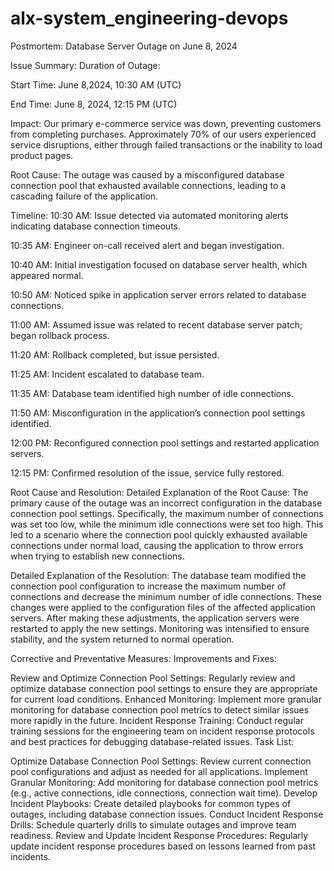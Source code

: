 # alx-system_engineering-devops
Postmortem: Database Server Outage on June 8, 2024

Issue Summary:
Duration of Outage:

Start Time: June 8,2024, 10:30 AM (UTC)

End Time: June 8, 2024, 12:15 PM (UTC)

Impact:
Our primary e-commerce service was down, preventing customers from completing purchases. Approximately 70% of our users experienced service disruptions, either through failed transactions or the inability to load product pages.

Root Cause:
The outage was caused by a misconfigured database connection pool that exhausted available connections, leading to a cascading failure of the application.

Timeline:
10:30 AM: Issue detected via automated monitoring alerts indicating database connection timeouts.

10:35 AM: Engineer on-call received alert and began investigation.

10:40 AM: Initial investigation focused on database server health, which appeared normal.

10:50 AM: Noticed spike in application server errors related to database connections.

11:00 AM: Assumed issue was related to recent database server patch; began rollback process.

11:20 AM: Rollback completed, but issue persisted.

11:25 AM: Incident escalated to database team.

11:35 AM: Database team identified high number of idle connections.

11:50 AM: Misconfiguration in the application’s connection pool settings identified.

12:00 PM: Reconfigured connection pool settings and restarted application servers.

12:15 PM: Confirmed resolution of the issue, service fully restored.

Root Cause and Resolution:
Detailed Explanation of the Root Cause:
The primary cause of the outage was an incorrect configuration in the database connection pool settings. Specifically, the maximum number of connections was set too low, while the minimum idle connections were set too high. This led to a scenario where the connection pool quickly exhausted available connections under normal load, causing the application to throw errors when trying to establish new connections.

Detailed Explanation of the Resolution:
The database team modified the connection pool configuration to increase the maximum number of connections and decrease the minimum number of idle connections. These changes were applied to the configuration files of the affected application servers. After making these adjustments, the application servers were restarted to apply the new settings. Monitoring was intensified to ensure stability, and the system returned to normal operation.


Corrective and Preventative Measures:
Improvements and Fixes:

Review and Optimize Connection Pool Settings: Regularly review and optimize database connection pool settings to ensure they are appropriate for current load conditions.
Enhanced Monitoring: Implement more granular monitoring for database connection pool metrics to detect similar issues more rapidly in the future.
Incident Response Training: Conduct regular training sessions for the engineering team on incident response protocols and best practices for debugging database-related issues.
Task List:

 Optimize Database Connection Pool Settings: Review current connection pool configurations and adjust as needed for all applications.
 Implement Granular Monitoring: Add monitoring for database connection pool metrics (e.g., active connections, idle connections, connection wait time).
 Develop Incident Playbooks: Create detailed playbooks for common types of outages, including database connection issues.
 Conduct Incident Response Drills: Schedule quarterly drills to simulate outages and improve team readiness.
 Review and Update Incident Response Procedures: Regularly update incident response procedures based on lessons learned from past incidents.
